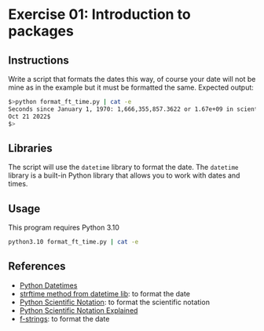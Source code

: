 # Exercise 01: Introduction to packages

## Instructions

Write a script that formats the dates this way, of course your date will not be mine
as in the example but it must be formatted the same.
Expected output:

```sh
$>python format_ft_time.py | cat -e
Seconds since January 1, 1970: 1,666,355,857.3622 or 1.67e+09 in scientific notation$
Oct 21 2022$
$>
```

## Libraries

The script will use the `datetime` library to format the date. The `datetime` library is a built-in Python library that allows you to work with dates and times.


## Usage

This program requires Python 3.10

```sh
python3.10 format_ft_time.py | cat -e
```

## References

- [Python Datetimes](https://docs.python.org/3/library/datetime.html#timedelta-objects)
- [strftime method from datetime lib](https://www.w3schools.com/python/python_datetime.asp): to format the date
- [Python Scientific Notation](https://www.w3schools.com/python/ref_func_format.asp): to format the scientific notation
- [Python Scientific Notation Explained](https://www.scaler.com/topics/python-scientific-notation/)
- [f-strings](https://he-arc.github.io/livre-python/fstrings/index.html): to format the date
